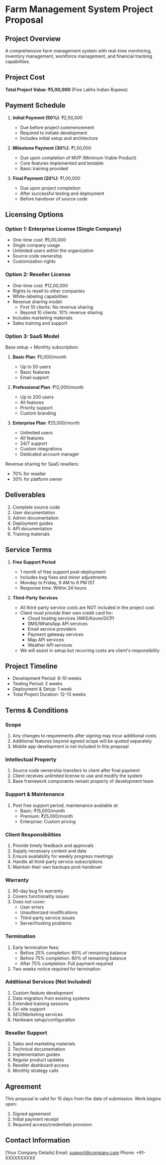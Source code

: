 # Farm Management System Project Proposal

## Project Overview
A comprehensive farm management system with real-time monitoring, inventory management, workforce management, and financial tracking capabilities.

## Project Cost
**Total Project Value: ₹5,00,000** (Five Lakhs Indian Rupees)

## Payment Schedule
1. **Initial Payment (50%)**: ₹2,50,000
   - Due before project commencement
   - Required to initiate development
   - Includes initial setup and architecture

2. **Milestone Payment (30%)**: ₹1,50,000
   - Due upon completion of MVP (Minimum Viable Product)
   - Core features implemented and testable
   - Basic training provided

3. **Final Payment (20%)**: ₹1,00,000
   - Due upon project completion
   - After successful testing and deployment
   - Before handover of source code

## Licensing Options

### Option 1: Enterprise License (Single Company)
- One-time cost: ₹5,00,000
- Single company usage
- Unlimited users within the organization
- Source code ownership
- Customization rights

### Option 2: Reseller License
- One-time cost: ₹12,00,000
- Rights to resell to other companies
- White-labeling capabilities
- Revenue sharing model:
  - First 10 clients: No revenue sharing
  - Beyond 10 clients: 10% revenue sharing
- Includes marketing materials
- Sales training and support

### Option 3: SaaS Model
Base setup + Monthly subscription:
1. **Basic Plan**: ₹5,000/month
   - Up to 50 users
   - Basic features
   - Email support

2. **Professional Plan**: ₹12,000/month
   - Up to 200 users
   - All features
   - Priority support
   - Custom branding

3. **Enterprise Plan**: ₹25,000/month
   - Unlimited users
   - All features
   - 24/7 support
   - Custom integrations
   - Dedicated account manager

Revenue sharing for SaaS resellers:
- 70% for reseller
- 30% for platform owner

## Deliverables
1. Complete source code
2. User documentation
3. Admin documentation
4. Deployment guides
5. API documentation
6. Training materials

## Service Terms
1. **Free Support Period**
   - 1 month of free support post-deployment
   - Includes bug fixes and minor adjustments
   - Monday to Friday, 9 AM to 6 PM IST
   - Response time: Within 24 hours

2. **Third-Party Services**
   - All third-party service costs are NOT included in the project cost
   - Client must provide their own credit card for:
     - Cloud hosting services (AWS/Azure/GCP)
     - SMS/WhatsApp API services
     - Email service providers
     - Payment gateway services
     - Map API services
     - Weather API services
   - We will assist in setup but recurring costs are client's responsibility

## Project Timeline
- Development Period: 8-10 weeks
- Testing Period: 2 weeks
- Deployment & Setup: 1 week
- Total Project Duration: 12-13 weeks

## Terms & Conditions

### Scope
1. Any changes to requirements after signing may incur additional costs
2. Additional features beyond agreed scope will be quoted separately
3. Mobile app development is not included in this proposal

### Intellectual Property
1. Source code ownership transfers to client after final payment
2. Client receives unlimited license to use and modify the system
3. Base framework components remain property of development team

### Support & Maintenance
1. Post free support period, maintenance available at:
   - Basic: ₹15,000/month
   - Premium: ₹25,000/month
   - Enterprise: Custom pricing

### Client Responsibilities
1. Provide timely feedback and approvals
2. Supply necessary content and data
3. Ensure availability for weekly progress meetings
4. Handle all third-party service subscriptions
5. Maintain their own backups post-handover

### Warranty
1. 90-day bug fix warranty
2. Covers functionality issues
3. Does not cover:
   - User errors
   - Unauthorized modifications
   - Third-party service issues
   - Server/hosting problems

### Termination
1. Early termination fees:
   - Before 25% completion: 60% of remaining balance
   - Before 75% completion: 80% of remaining balance
   - After 75% completion: Full payment required
2. Two weeks notice required for termination

### Additional Services (Not Included)
1. Custom feature development
2. Data migration from existing systems
3. Extended training sessions
4. On-site support
5. SEO/Marketing services
6. Hardware setup/configuration

### Reseller Support
1. Sales and marketing materials
2. Technical documentation
3. Implementation guides
4. Regular product updates
5. Reseller dashboard access
6. Monthly strategy calls

## Agreement
This proposal is valid for 15 days from the date of submission. Work begins upon:
1. Signed agreement
2. Initial payment receipt
3. Required access/credentials provision

## Contact Information
[Your Company Details]
Email: support@company.com
Phone: +91-XXXXXXXXXX